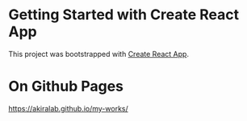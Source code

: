 # Getting Started with Create React App

This project was bootstrapped with [Create React App](https://github.com/facebook/create-react-app).

# On Github Pages

https://akiralab.github.io/my-works/
